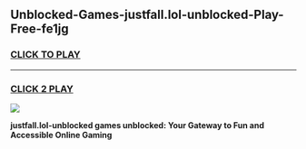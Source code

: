 
## Unblocked-Games-justfall.lol-unblocked-Play-Free-fe1jg
<h3>
<a href="https://premium76.site?title=justfall.lol-unblocked&ref=10A">CLICK TO PLAY</a></h3>
<hr>

<h3>
<a href="https://premium76.site?title=justfall.lol-unblocked&ref=10A">CLICK 2 PLAY</a>
  
</h3>

<a href="https://premium76.site?title=justfall.lol-unblocked&ref=10A"><img src="https://clearcache.store/games.png"></a>


**justfall.lol-unblocked games unblocked: Your Gateway to Fun and Accessible Online Gaming**
